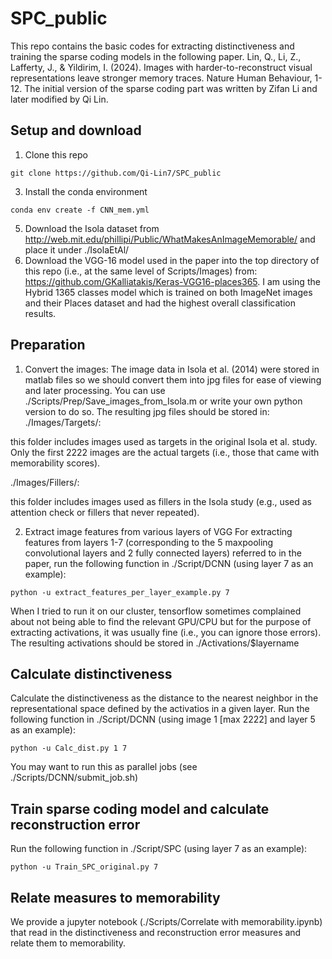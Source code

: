 # SPC_public

This repo contains the basic codes for extracting distinctiveness and training the sparse coding models in the following paper. Lin, Q., Li, Z., Lafferty, J., & Yildirim, I. (2024). Images with harder-to-reconstruct visual representations leave stronger memory traces. Nature Human Behaviour, 1-12. The initial version of the sparse coding part was written by Zifan Li and later modified by Qi Lin.

## Setup and download
1. Clone this repo
```
git clone https://github.com/Qi-Lin7/SPC_public
```
3. Install the conda environment
```
conda env create -f CNN_mem.yml
```
5. Download the Isola dataset from http://web.mit.edu/phillipi/Public/WhatMakesAnImageMemorable/ and place it under ./IsolaEtAl/
6. Download the VGG-16 model used in the paper into the top directory of this repo (i.e., at the same level of Scripts/Images) from: https://github.com/GKalliatakis/Keras-VGG16-places365. I am using the Hybrid 1365 classes model which is trained on both ImageNet images and their Places dataset and had the highest overall classification results.

## Preparation
1. Convert the images: The image data in Isola et al. (2014) were stored in matlab files so we should convert them into jpg files for ease of viewing and later processing. You can use ./Scripts/Prep/Save_images_from_Isola.m or write your own python version to do so. The resulting jpg files should be stored in:
./Images/Targets/: 

this folder includes images used as targets in the original Isola et al. study. Only the first 2222 images are the actual targets (i.e., those that came with memorability scores).  

./Images/Fillers/: 

this folder includes images used as fillers in the Isola study (e.g., used as attention check or fillers that never repeated). 

2. Extract image features from various layers of VGG
For extracting features from layers 1-7 (corresponding to the 5 maxpooling convolutional layers and 2 fully connected layers) referred to in the paper, run the following function in ./Script/DCNN (using layer 7 as an example):
```
python -u extract_features_per_layer_example.py 7
```
When I tried to run it on our cluster, tensorflow sometimes complained about not being able to find the relevant GPU/CPU but for the purpose of extracting activations, it was usually fine (i.e., you can ignore those errors). 
The resulting activations should be stored in ./Activations/$layername

## Calculate distinctiveness
Calculate the distinctiveness as the distance to the nearest neighbor in the representational space defined by the activatios in a given layer. Run the following function in ./Script/DCNN (using image 1 [max 2222] and layer 5 as an example):
```
python -u Calc_dist.py 1 7
```
You may want to run this as parallel jobs (see ./Scripts/DCNN/submit_job.sh)

## Train sparse coding model and calculate reconstruction error
Run the following function in ./Script/SPC (using layer 7 as an example):
```
python -u Train_SPC_original.py 7
```

## Relate measures to memorability
We provide a jupyter notebook (./Scripts/Correlate with memorability.ipynb) that read in the distinctiveness and reconstruction error measures and relate them to memorability. 


